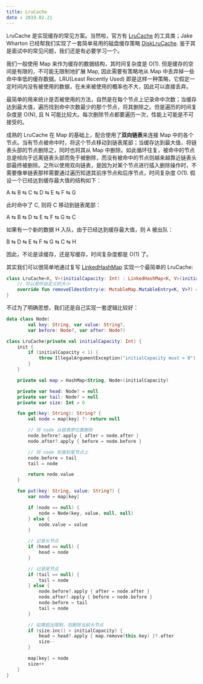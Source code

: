 ```yaml
---
title: LruCache
date : 2019.02.21
---
```


LruCache 是实现缓存的常见方案。当然啦，官方有 [LruCache](https://developer.android.com/reference/android/util/LruCache) 的工具类；Jake Wharton 已经帮我们实现了一套简单易用的磁盘缓存策略 [DiskLruCache](https://github.com/JakeWharton/DiskLruCache). 鉴于其是面试中的常见问题，我们还是有必要学习一个。

我们一般使用 Map 来作为缓存的数据结构，其时间复杂度是 O(1). 但是缓存的空间是有限的，不可能无限制地扩展 Map, 因此需要有策略地从 Map 中丢弃掉一些命中率低的缓存数据。LRU(Least Recently Used) 即是这样一种策略，它假定一定时间内没有被使用的数据，在未来被使用的概率也不大，因此可以直接丢弃。

最简单的用来统计是否被使用的方法，自然是在每个节点上记录命中次数；当缓存达到最大值，遍历找到命中次数最少的那个节点，将其删除之。但是遍历的时间复杂度是 O(N), 且 N 可能比较大。每次删除节点都要遍历一次，性能上可能是不可接受的。

成熟的 LruCache 在 Map 的基础上，配合使用了**双向链表**来连接 Map 中的各个节点。当有节点被命中时，将这个节点移动到链表尾部；当缓存达到最大值，将链表头部的节点删除之，同时也将其从 Map 中删除。如此循环往复，被命中的节点总是倾向于远离链表头部而免于被删除，而没有被命中的节点则越来越靠近链表头部最终被删除。之所以使用双向链表，是因为对某个节点进行插入删除操作时，不需要像单链表那样需要通过遍历知道其前序节点和后序节点，时间复杂度 O(1). 假设一个已经达到缓存最大值的结构如下：

A ⇆ B ⇆ C ⇆ D ⇆ E ⇆ F ⇆ G

此时命中了 C, 则将 C 移动到链表尾部：

A ⇆ B ⇆ D ⇆ E ⇆ F ⇆ G ⇆ C

如果有一个新的数据 H 入队，由于已经达到缓存最大值，则 A 被出队：

B ⇆ D ⇆ E ⇆ F ⇆ G ⇆ C ⇆ H

因此，不论是读缓存，还是写缓存，时间复杂度都是 O(1) 了。

其实我们可以很简单地通过复写 [LinkedHashMap](https://docs.oracle.com/javase/8/docs/api/java/util/LinkedHashMap.html) 实现一个最简单的 LruCache:

```kotlin
class LruCache<K, V>(initialCapacity: Int) : LinkedHashMap<K, V>(initialCapacity) {
    // 可以是你自定义的大小
    override fun removeEldestEntry(e: MutableMap.MutableEntry<K, V>?) = size > 7
}
```

不过为了明确思想，我们还是自己实现一套逻辑比较好：

```kotlin
data class Node(
        val key: String, var value: String?,
        var before: Node?, var after: Node?)

class LruCache(private val initialCapacity: Int) {
    init {
        if (initialCapacity < 1) {
            throw IllegalArgumentException("initialCapacity must > 0")
        }
    }

    private val map = HashMap<String, Node>(initialCapacity)

    private var head: Node? = null
    private var tail: Node? = null
    private var size: Int = 0

    fun get(key: String): String? {
        val node = map[key] ?: return null

        // 将 node 从链表原位置删除
        node.before?.apply { after = node.after }
        node.after?.apply { before = node.before }

        // 将 node 衔接到尾节点上
        node.before = tail
        tail = node

        return node.value
    }

    fun put(key: String, value: String?) {
        var node = map[key]

        if (node == null) {
            node = Node(key, value, null, null)
        } else {
            node.value = value
        }

        // 记录头节点
        if (head == null) {
            head = node
        }

        // 记录尾节点
        if (tail == null) {
            tail = node
        } else {
            node.before?.apply { after = node.after }
            node.after?.apply { before = node.before }
            node.before = tail
            tail = node
        }

        // 如果超出限制，则删除当前头节点
        if (size.inc() > initialCapacity) {
            head = head?.apply { map.remove(this.key) }?.after
            size--
        }

        map[key] = node
        size++
    }
}
```